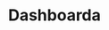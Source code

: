 ---
layout: admintemplate11
title: Dashboarda
class: login
permalink: /admin/blank-page.html
stylesheet: ../css/mail.min.css
---